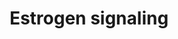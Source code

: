 ---
annotations:
- type: Pathway Ontology
  value: estrogen signaling pathway
authors:
- MaintBot
- Khanspers
- Christine Chichester
- Finterly
description: 'Estrogen receptor refers to a group of receptors which are activated
  by the hormone 17&amp;amp;amp;#x3b2;-estradiol (estrogen). Two types of estrogen
  receptor exist: ER which is a member of the nuclear hormone family of intracellular
  receptors and the estrogen G protein coupled receptor GPR30 (GPER), which is a G-protein
  coupled receptor. The main function of the estrogen receptor is as a DNA binding
  transcription factor which regulates gene expression. However the estrogen receptor
  also has additional functions independent of DNA binding.'
last-edited: 2020-12-17
organisms:
- Mus musculus
redirect_from:
- /index.php/Pathway:WP1244
- /instance/WP1244
schema-jsonld:
- '@context': https://schema.org/
  '@id': https://wikipathways.github.io/pathways/WP1244.html
  '@type': Dataset
  creator:
    '@type': Organization
    name: WikiPathways
  description: 'Estrogen receptor refers to a group of receptors which are activated
    by the hormone 17&amp;amp;amp;#x3b2;-estradiol (estrogen). Two types of estrogen
    receptor exist: ER which is a member of the nuclear hormone family of intracellular
    receptors and the estrogen G protein coupled receptor GPR30 (GPER), which is a
    G-protein coupled receptor. The main function of the estrogen receptor is as a
    DNA binding transcription factor which regulates gene expression. However the
    estrogen receptor also has additional functions independent of DNA binding.'
  keywords:
  - Gtf2a2
  - Ncor1
  - Prkaca
  - Polr2e
  - Hdac3
  - Elk1
  - Sin3a
  - Pik3ca
  - Polr2b
  - Cdk7
  - Jun
  - Akt1
  - Gtf2h4
  - Hdac5
  - Fos
  - Gtf2b
  - Hdac2
  - Hdac7
  - Hdac6
  - Creb1
  - Polr2i
  - Taf9
  - Tbp
  - Ilk
  - Taf7
  - Polr2g
  - Polr2f
  - Mapk14
  - Gnb1
  - Mnat1
  - Gper
  - Gtf2e2
  - Gtf2h3
  - Gngt1
  - Ccnd1
  - Ccnh
  - Polr2c
  - Src
  - Hdac4
  - Taf12
  - Taf13
  - Polr2h
  - Gtf2e1
  - Hras1
  - Gtf2h1
  - Gnas
  - Mapk1
  - Polr2a
  - Gtf2f2
  - Bcl2
  - Ercc3
  - Mapk9
  - Sos1
  - Taf5
  - Grb2
  - Hdac8
  - Estradiol
  - Hdac1
  - Taf6
  - Chuk
  - Ep300
  - Map2k1
  - Ercc2
  - Nfkb1
  - Shc2
  - Sp1
  - Esr1
  - Braf
  - Ikbkb
  - Gtf2h2
  - Cyclic AMP
  - Polr2k
  - Crebbp
  - Brca1
  - Ikbkg
  - Polr2j
  license: CC0
  name: Estrogen signaling
seo: CreativeWork
title: Estrogen signaling
wpid: WP1244
---
